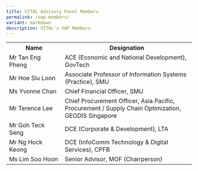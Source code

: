 ```yaml
---
title: VITAL Advisory Panel Members
permalink: /vap-members/
variant: markdown
description: VITAL's VAP Members
---
```

<table class="vital-table-1">
   <tbody>
      <tr>
         <th style="width: 30%;">
            Name
         </th>
         <th>
            Designation
         </th>
      </tr>
      <tr>
         <td>
            Mr Tan Eng Pheng
         </td>
         <td>
            ACE (Economic and National Development), GovTech
         </td>
      </tr>
      <tr>
         <td>Mr Hoe Siu Loon</td>
         <td>
            Associate Professor of Information Systems (Practice), SMU
         </td>
      </tr>
      <tr>
         <td>
            Ms Yvonne Chan
         </td>
         <td>
           Chief Financial Officer, SMU  
         </td>
      </tr>
      <tr>
         <td>Mr Terence Lee</td>
         <td>Chief Procurement Officer, Asia Pacific, Procurement / Supply Chain Optimization, GEODIS Singapore
         </td>
      </tr>
      <tr>
         <td>
            Mr Goh Teck Seng
         </td>
         <td>
            DCE (Corporate &amp; Development), LTA
         </td>
      </tr>
      <tr>
         <td>
             Mr Ng Hock Keong     
         </td>
         <td>
            DCE (InfoComm Technology &amp; Digital Services), CPFB
         </td>
      </tr>
      <tr>
         <td>
             Ms Lim Soo Hoon       
         </td>
         <td>
            Senior Advisor, MOF (Chairperson)
         </td>
		 </tr>
   </tbody>
</table>